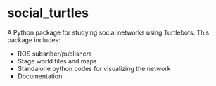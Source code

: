 social_turtles
==============

A Python package for studying social networks using Turtlebots.
This package includes:
* ROS subsriber/publishers
* Stage world files and maps
* Standalone python codes for visualizing the network
* Documentation

